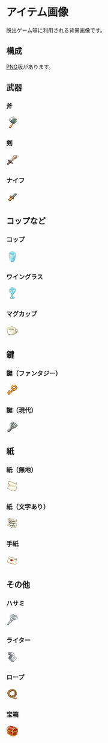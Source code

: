 # アイテム画像

脱出ゲーム等に利用される背景画像です。

## 構成

[PNG](./png)版があります。



## 武器

### 斧

![斧](png/ono.png)

### 剣
![剣](png/sword.png)

### ナイフ
![ナイフ](png/knife.png)

## コップなど

### コップ
![コップ](png/glass.png)

### ワイングラス
![ワイングラス](png/wineglass.png)

### マグカップ
![マグカップ](png/Mug.png)

## 鍵

### 鍵（ファンタジー）
![鍵(ファンタジー）](png/key(old).png)

### 鍵（現代）
![鍵（現代）](png/key.png)

## 紙

### 紙（無地）
![紙（無地）](png/paper.png)

### 紙（文字あり）
![紙（文字あり）](png/memo.png)

### 手紙
![手紙](png/letter.png)

## その他

### ハサミ
![ハサミ](png/scissors.png)

### ライター
![ライター](png/zippo.png)

### ロープ
![ロープ](png/rope.png)

### 宝箱
![宝箱](png/treasure.png)

